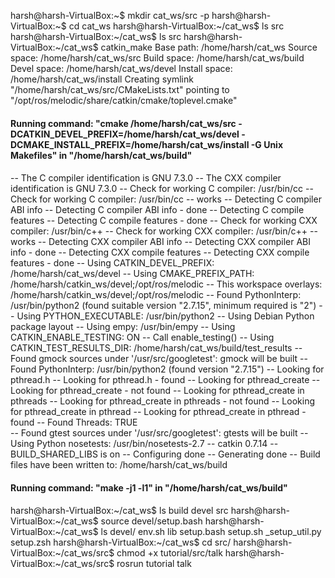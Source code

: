 harsh@harsh-VirtualBox:~$ mkdir cat_ws/src -p
harsh@harsh-VirtualBox:~$ cd cat_ws
harsh@harsh-VirtualBox:~/cat_ws$ ls
src
harsh@harsh-VirtualBox:~/cat_ws$ ls src
harsh@harsh-VirtualBox:~/cat_ws$ catkin_make
Base path: /home/harsh/cat_ws
Source space: /home/harsh/cat_ws/src
Build space: /home/harsh/cat_ws/build
Devel space: /home/harsh/cat_ws/devel
Install space: /home/harsh/cat_ws/install
Creating symlink "/home/harsh/cat_ws/src/CMakeLists.txt" pointing to "/opt/ros/melodic/share/catkin/cmake/toplevel.cmake"
####
#### Running command: "cmake /home/harsh/cat_ws/src -DCATKIN_DEVEL_PREFIX=/home/harsh/cat_ws/devel -DCMAKE_INSTALL_PREFIX=/home/harsh/cat_ws/install -G Unix Makefiles" in "/home/harsh/cat_ws/build"
####
-- The C compiler identification is GNU 7.3.0
-- The CXX compiler identification is GNU 7.3.0
-- Check for working C compiler: /usr/bin/cc
-- Check for working C compiler: /usr/bin/cc -- works
-- Detecting C compiler ABI info
-- Detecting C compiler ABI info - done
-- Detecting C compile features
-- Detecting C compile features - done
-- Check for working CXX compiler: /usr/bin/c++
-- Check for working CXX compiler: /usr/bin/c++ -- works
-- Detecting CXX compiler ABI info
-- Detecting CXX compiler ABI info - done
-- Detecting CXX compile features
-- Detecting CXX compile features - done
-- Using CATKIN_DEVEL_PREFIX: /home/harsh/cat_ws/devel
-- Using CMAKE_PREFIX_PATH: /home/harsh/catkin_ws/devel;/opt/ros/melodic
-- This workspace overlays: /home/harsh/catkin_ws/devel;/opt/ros/melodic
-- Found PythonInterp: /usr/bin/python2 (found suitable version "2.7.15", minimum required is "2") 
-- Using PYTHON_EXECUTABLE: /usr/bin/python2
-- Using Debian Python package layout
-- Using empy: /usr/bin/empy
-- Using CATKIN_ENABLE_TESTING: ON
-- Call enable_testing()
-- Using CATKIN_TEST_RESULTS_DIR: /home/harsh/cat_ws/build/test_results
-- Found gmock sources under '/usr/src/googletest': gmock will be built
-- Found PythonInterp: /usr/bin/python2 (found version "2.7.15") 
-- Looking for pthread.h
-- Looking for pthread.h - found
-- Looking for pthread_create
-- Looking for pthread_create - not found
-- Looking for pthread_create in pthreads
-- Looking for pthread_create in pthreads - not found
-- Looking for pthread_create in pthread
-- Looking for pthread_create in pthread - found
-- Found Threads: TRUE  
-- Found gtest sources under '/usr/src/googletest': gtests will be built
-- Using Python nosetests: /usr/bin/nosetests-2.7
-- catkin 0.7.14
-- BUILD_SHARED_LIBS is on
-- Configuring done
-- Generating done
-- Build files have been written to: /home/harsh/cat_ws/build
####
#### Running command: "make -j1 -l1" in "/home/harsh/cat_ws/build"
####
harsh@harsh-VirtualBox:~/cat_ws$ ls
build  devel  src
harsh@harsh-VirtualBox:~/cat_ws$ source devel/setup.bash
harsh@harsh-VirtualBox:~/cat_ws$ ls devel/
env.sh  lib  setup.bash  setup.sh  _setup_util.py  setup.zsh
harsh@harsh-VirtualBox:~/cat_ws$ cd src/
harsh@harsh-VirtualBox:~/cat_ws/src$ chmod +x tutorial/src/talk
harsh@harsh-VirtualBox:~/cat_ws/src$ rosrun tutorial talk
